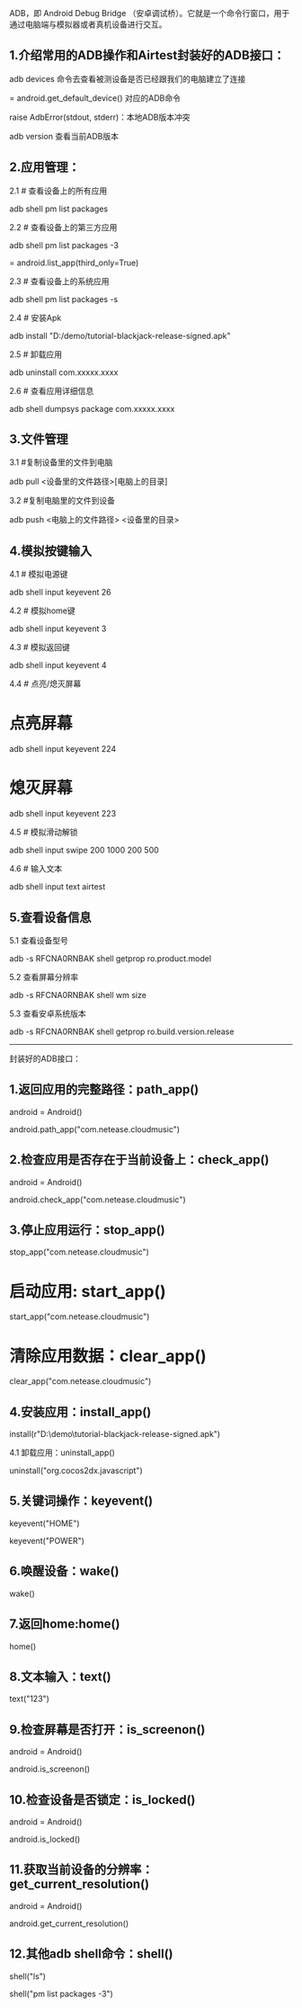 ADB，即 Android Debug Bridge （安卓调试桥）。它就是一个命令行窗口，用于通过电脑端与模拟器或者真机设备进行交互。

## 1.介绍常用的ADB操作和Airtest封装好的ADB接口：
adb devices 命令去查看被测设备是否已经跟我们的电脑建立了连接

= android.get_default_device() 对应的ADB命令

raise AdbError(stdout, stderr)：本地ADB版本冲突

adb version 查看当前ADB版本

## 2.应用管理：
2.1 # 查看设备上的所有应用

adb shell pm list packages

2.2 # 查看设备上的第三方应用

adb shell pm list packages -3

= android.list_app(third_only=True)

2.3 # 查看设备上的系统应用

adb shell pm list packages -s 

2.4 # 安装Apk

adb install "D:/demo/tutorial-blackjack-release-signed.apk"

2.5 # 卸载应用

adb uninstall com.xxxxx.xxxx

2.6 # 查看应用详细信息

adb shell dumpsys package com.xxxxx.xxxx

## 3.文件管理
3.1 #复制设备里的文件到电脑

adb pull <设备里的文件路径>[电脑上的目录]

3.2 #复制电脑里的文件到设备

adb push <电脑上的文件路径> <设备里的目录>

## 4.模拟按键输入
4.1 # 模拟电源键 

adb shell input keyevent 26

4.2 # 模拟home键

adb shell input keyevent 3

4.3 # 模拟返回键

adb shell input keyevent 4

4.4 # 点亮/熄灭屏幕

# 点亮屏幕

adb shell input keyevent 224

# 熄灭屏幕

adb shell input keyevent 223

4.5 # 模拟滑动解锁

adb shell input swipe 200 1000 200 500

4.6 # 输入文本

adb shell input text airtest

## 5.查看设备信息
5.1 查看设备型号

adb -s RFCNA0RNBAK shell getprop ro.product.model

5.2 查看屏幕分辨率

adb -s RFCNA0RNBAK shell wm size

5.3 查看安卓系统版本

adb -s RFCNA0RNBAK shell getprop ro.build.version.release

-------------------------------------------------------------------------------------------

封装好的ADB接口：

## 1.返回应用的完整路径：path_app()
android = Android()

android.path_app("com.netease.cloudmusic")

## 2.检查应用是否存在于当前设备上：check_app()
android = Android()

android.check_app("com.netease.cloudmusic")

## 3.停止应用运行：stop_app()
stop_app("com.netease.cloudmusic")

# 启动应用: start_app()

start_app("com.netease.cloudmusic")

# 清除应用数据：clear_app()

clear_app("com.netease.cloudmusic")

## 4.安装应用：install_app()
install(r"D:\demo\tutorial-blackjack-release-signed.apk")

4.1 卸载应用：uninstall_app()

uninstall("org.cocos2dx.javascript")

## 5.关键词操作：keyevent()
keyevent("HOME")

keyevent("POWER")

## 6.唤醒设备：wake()
wake()

## 7.返回home:home()
home()

## 8.文本输入：text()
text("123")

## 9.检查屏幕是否打开：is_screenon()
android = Android()

android.is_screenon()

## 10.检查设备是否锁定：is_locked()
android = Android()

android.is_locked()

## 11.获取当前设备的分辨率：get_current_resolution()
android = Android()

android.get_current_resolution()

## 12.其他adb shell命令：shell()
shell("ls")

shell("pm list packages -3")

